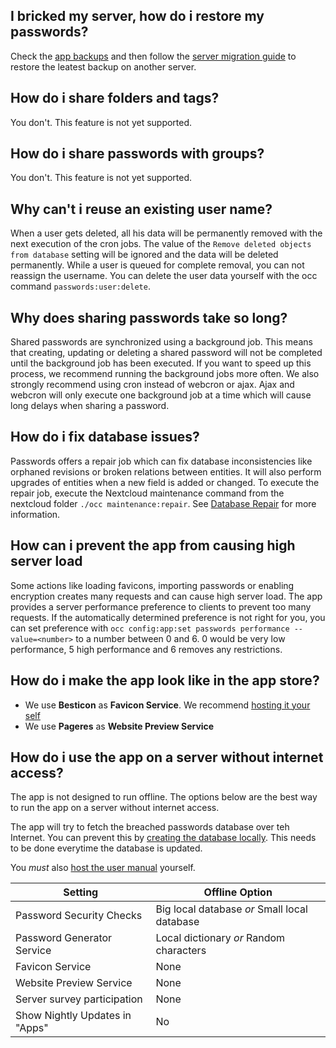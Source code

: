 ## I bricked my server, how do i restore my passwords?
Check the [app backups](./Backups) and then follow the [server migration guide](./Guides/Maintenance/Server-Migration) to restore the leatest backup on another server.

## How do i share folders and tags?
You don't. This feature is not yet supported.

## How do i share passwords with groups?
You don't. This feature is not yet supported.

## Why can't i reuse an existing user name?
When a user gets deleted, all his data will be permanently removed with the next execution of the cron jobs.
The value of the `Remove deleted objects from database` setting will be ignored and the data will be deleted permanently.
While a user is queued for complete removal, you can not reassign the username.
You can delete the user data yourself with the occ command `passwords:user:delete`.

## Why does sharing passwords take so long?
Shared passwords are synchronized using a background job.
This means that creating, updating or deleting a shared password will not be completed until the background job has been executed.
If you want to speed up this process, we recommend running the background jobs more often.
We also strongly recommend using cron instead of webcron or ajax.
Ajax and webcron will only execute one background job at a time which will cause long delays when sharing a password.

## How do i fix database issues?
Passwords offers a repair job which can fix database inconsistencies like orphaned revisions or broken relations between entities.
It will also perform upgrades of entities when a new field is added or changed.
To execute the repair job, execute the Nextcloud maintenance command from the nextcloud folder `./occ maintenance:repair`.
See [Database Repair](./Guides/Maintenance/Database-Repair) for more information.

## How can i prevent the app from causing high server load
Some actions like loading favicons, importing passwords or enabling encryption creates many requests and can cause high server load.
The app provides a server performance preference to clients to prevent too many requests.
If the automatically determined preference is not right for you, you can set preference with
`occ config:app:set passwords performance --value=<number>` to a number between 0 and 6.
0 would be very low performance, 5 high performance and 6 removes any restrictions.

## How do i make the app look like in the app store?
- We use **Besticon** as **Favicon Service**. We recommend [hosting it your self](./Guides/Services/Besticon-Self-Hosting)
- We use **Pageres** as **Website Preview Service**

## How do i use the app on a server without internet access?

The app is not designed to run offline.
The options below are the best way to run the app on a server without internet access.

The app will try to fetch the breached passwords database over teh Internet.
You can prevent this by [creating the database locally](https://breached.passwordsapp.org/).
This needs to be done everytime the database is updated.

You *must* also [host the user manual](./User-Handbook/Self-Hosting) yourself.

| Setting                        | Offline Option                                |
|--------------------------------|-----------------------------------------------|
| Password Security Checks       | Big local database _or_ Small local database  |
| Password Generator Service     | Local dictionary _or_ Random characters       |
| Favicon Service                | None                                          |
| Website Preview Service        | None                                          |
| Server survey participation    | None                                          |
| Show Nightly Updates in "Apps" | No                                            |